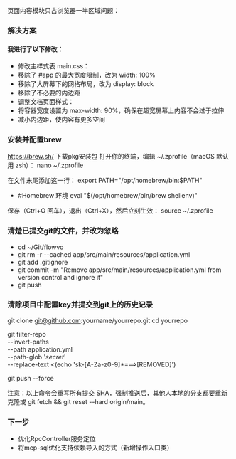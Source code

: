 页面内容模块只占浏览器一半区域问题：
### 解决方案
#### 我进行了以下修改：
- 修改主样式表 main.css：
- 移除了 #app 的最大宽度限制，改为 width: 100%
- 移除了大屏幕下的网格布局，改为 display: block
- 移除了不必要的内边距
- 调整文档页面样式：
- 将容器宽度设置为 max-width: 90%，确保在超宽屏幕上内容不会过于拉伸
- 减小内边距，使内容有更多空间


### 安装并配置brew
https://brew.sh/
下载pkg安装包
打开你的终端，编辑 ~/.zprofile（macOS 默认用 zsh）：
nano ~/.zprofile

在文件末尾添加这一行：
export PATH="/opt/homebrew/bin:$PATH"

- #Homebrew 环境
eval "$(/opt/homebrew/bin/brew shellenv)"

保存（Ctrl+O 回车），退出（Ctrl+X），然后立刻生效：
source ~/.zprofile


### 清楚已提交git的文件，并改为忽略
- cd ~/Git/flowvo
- git rm -r --cached app/src/main/resources/application.yml
- git add .gitignore
- git commit -m "Remove app/src/main/resources/application.yml from version control and ignore it"
- git push

### 清除项目中配置key并提交到git上的历史记录
git clone git@github.com:yourname/yourrepo.git
cd yourrepo

git filter-repo \
  --invert-paths \
  --path application.yml \
  --path-glob '*secret*' \
  --replace-text <(echo 'sk-[A-Za-z0-9]*===>[REMOVED]')

git push --force

注意：以上命令会重写所有提交 SHA，强制推送后，其他人本地的分支都要重新克隆或 git fetch && git reset --hard origin/main。

### 下一步
- 优化RpcController服务定位
- 将mcp-sql优化支持依赖导入的方式（新增操作入口类）

